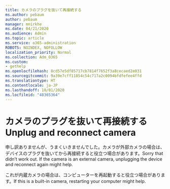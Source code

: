 ```yaml
---
title: カメラのプラグを抜いて再接続する
ms.author: pebaum
author: pebaum
manager: mnirkhe
ms.date: 04/21/2020
ms.audience: Admin
ms.topic: article
ms.service: o365-administration
ROBOTS: NOINDEX, NOFOLLOW
localization_priority: Normal
ms.collection: Adm_O365
ms.custom:
- gethelp
ms.openlocfilehash: 8cd57e5df85717cb7814f7652f3a8cecaed2e031
ms.sourcegitcommit: 9a39e7cff11854c54c717a2c0094bfdfefee4ffd
ms.translationtype: HT
ms.contentlocale: ja-JP
ms.lasthandoff: 10/01/2020
ms.locfileid: "48365364"
---
```

# <a name="unplug-and-reconnect-camera"></a><span data-ttu-id="e8dd5-102">カメラのプラグを抜いて再接続する</span><span class="sxs-lookup"><span data-stu-id="e8dd5-102">Unplug and reconnect camera</span></span>

<span data-ttu-id="e8dd5-103">申し訳ありませんが、うまくいきませんでした。カメラが外部カメラの場合は、デバイスのプラグを抜いてから再接続すると役立つ場合があります。</span><span class="sxs-lookup"><span data-stu-id="e8dd5-103">Sorry that didn’t work out. If the camera is an external camera, unplugging the device and reconnect again might help.</span></span>

<span data-ttu-id="e8dd5-104">これが内蔵カメラの場合は、コンピューターを再起動すると役立つ場合があります。</span><span class="sxs-lookup"><span data-stu-id="e8dd5-104">If this is a built-in camera, restarting your computer might help.</span></span>
